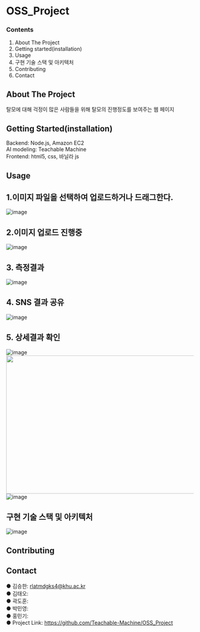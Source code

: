 # OSS_Project

### Contents
1. About The Project
2. Getting started(installation)
3. Usage
4. 구현 기술 스택 및 아키텍처
5. Contributing
6. Contact


## About The Project
  탈모에 대해 걱정이 많은 사람들을 위해 탈모의 진행정도를 보여주는 웹 페이지


## Getting Started(installation)
  Backend: Node.js, Amazon EC2   
  AI modeling: Teachable Machine   
  Frontend: html5, css, 바닐라 js   

## Usage
## 1.이미지 파일을 선택하여 업로드하거나 드래그한다.
![image](https://user-images.githubusercontent.com/81818317/206395957-f946300e-35c8-4e5d-b54b-23e2e1ce2029.png)  
## 2.이미지 업로드 진행중
![image](https://user-images.githubusercontent.com/81818317/206396591-3450cd52-92a9-46bb-8e5f-9e6e58b70028.png)
## 3. 측정결과
![image](https://user-images.githubusercontent.com/81818317/206396658-95c139a7-6d27-4219-90d4-aad74377055b.png)
## 4. SNS 결과 공유
![image](https://user-images.githubusercontent.com/81818317/206398640-c4b87c11-b837-4f87-a19a-7724c124eb29.png)
## 5. 상세결과 확인 
![image](https://user-images.githubusercontent.com/81818317/206398924-8acc7508-3c7e-4c7b-91b1-655d392b066a.png)
<img src="[/uploads/1848994ad25765da30fa8ef3684c67bc/캡처.PNG](https://user-images.githubusercontent.com/81818317/206398924-8acc7508-3c7e-4c7b-91b1-655d392b066a.png)"  width="700" height="370">
![image](https://user-images.githubusercontent.com/81818317/206398944-64888288-5ad3-40c6-aefd-beed20ad32d4.png)






## 구현 기술 스택 및 아키텍처
![image](https://user-images.githubusercontent.com/81818317/206395573-6fe0d0b6-00b8-4ef1-96ea-e9526e16923e.png)



## Contributing


## Contact
  ● 김승한: rlatmdgks4@khu.ac.kr  
  ● 김태오:  
  ● 곽도훈:  
  ● 박민영:  
  ● 홍민기:  
  ● Project Link: https://github.com/Teachable-Machine/OSS_Project


